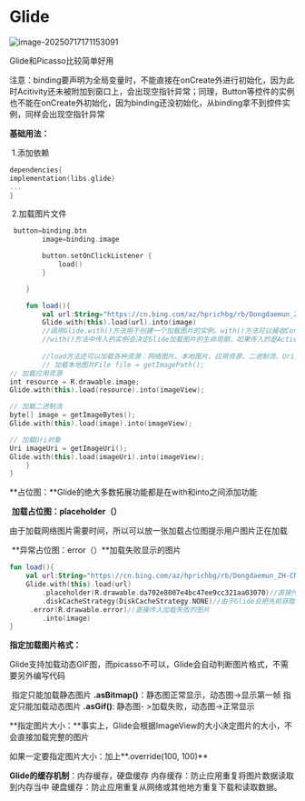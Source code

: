 # Glide

![image-20250717171153091](C:\Users\yyz20\AppData\Roaming\Typora\typora-user-images\image-20250717171153091.png)

Glide和Picasso比较简单好用

注意：binding要声明为全局变量时，不能直接在onCreate外进行初始化，因为此时Acitivity还未被附加到窗口上，会出现空指针异常；同理，Button等控件的实例也不能在onCreate外初始化，因为binding还没初始化，从binding拿不到控件实例，同样会出现空指针异常

**基础用法：**

​	1.添加依赖

```kotlin
dependencies{
implementation(libs.glide)
...
}
```

​	2.加载图片文件

```kotlin
 button=binding.btn
        image=binding.image

        button.setOnClickListener {
            load()
        }

    }

    fun load(){
        val url:String="https://cn.bing.com/az/hprichbg/rb/Dongdaemun_ZH-CN10736487148_1920x1080.jpg"
        Glide.with(this).load(url).into(image)
        //调用Glide.with()方法用于创建一个加载图片的实例。with()方法可以接收Context、Activity或者Fragment类型的参数，如果调用的地方不在Activity也不在Fragment中，则可以获取当前应用程序的ApplicationContext
        //with()方法中传入的实例会决定Glide加载图片的生命周期，如果传入的是Activity或者Fragment的实例，那么当这个Activity或Fragment被销毁的时候，图片加载也会停止。如果传入的是ApplicationContext，那么只有当应用程序被杀掉的时候，图片加载才会停止。
        
        //load方法还可以加载各种资源：网络图片、本地图片、应用资源、二进制流、Uri对象
        // 加载本地图片File file = getImagePath();
// 加载应用资源
int resource = R.drawable.image;
Glide.with(this).load(resource).into(imageView);

// 加载二进制流
byte[] image = getImageBytes();
Glide.with(this).load(image).into(imageView);

// 加载Uri对象
Uri imageUri = getImageUri();
Glide.with(this).load(imageUri).into(imageView);
    }
}
```



**占位图：**Glide的绝大多数拓展功能都是在with和into之间添加功能

​		**加载占位图：placeholder（）**

​			由于加载网络图片需要时间，所以可以放一张加载占位图提示用户图片正在加载

​		**异常占位图：error（）**加载失败显示的图片

```kotlin
fun load(){
    val url:String="https://cn.bing.com/az/hprichbg/rb/Dongdaemun_ZH-CN10736487148_1920x1080.jpg"
    Glide.with(this).load(url)
        .placeholder(R.drawable.da702e8007e4bc47ee9cc321aa03070)//直接传入图片
        .diskCacheStrategy(DiskCacheStrategy.NONE)//由于Glide会把先前获取过的图片缓存，下次加载就直接在缓存中获取，占位图可能来不及出现，这里禁用了Glide的缓存功能
     .error(R.drawable.error)//直接传入加载失败的图片
        .into(image)
}
```



**指定加载图片格式：**

​	Glide支持加载动态GIF图，而picasso不可以，Glide会自动判断图片格式，不需要另外编写代码

​	指定只能加载静态图片 **.asBitmap()**：静态图正常显示，动态图->显示第一帧
​	指定只能加载动态图片 **.asGif()**: 静态图- >加载失败，动态图->正常显示



**指定图片大小：**事实上，Glide会根据ImageView的大小决定图片的大小，不会直接加载完整的图片

如果一定要指定图片大小：加上**.override(100, 100)**

**Glide的缓存机制**：内存缓存，硬盘缓存
	内存缓存：防止应用重复将图片数据读取到内存当中
	硬盘缓存：防止应用重复从网络或其他地方重复下载和读取数据。